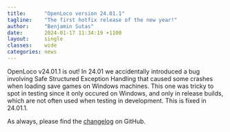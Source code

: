 ```yaml
---
title:      "OpenLoco version 24.01.1"
tagline:    "The first hotfix release of the new year!"
author:     "Benjamin Sutas"
date:       2024-01-17 11:34:19 +1100
layout:     single
classes:    wide
categories: news
---
```


OpenLoco v24.01.1 is out! In 24.01 we accidentally introduced a bug involving Safe
Structured Exception Handling that caused some crashes when loading save games on
Windows machines. This one was tricky to spot in testing since it only occured on
Windows, and only in release builds, which are not often used when testing in
development. This is fixed in 24.01.1.

As always, please find the
[changelog](https://github.com/OpenLoco/OpenLoco/blob/v24.01.1/CHANGELOG.md)
on GitHub.